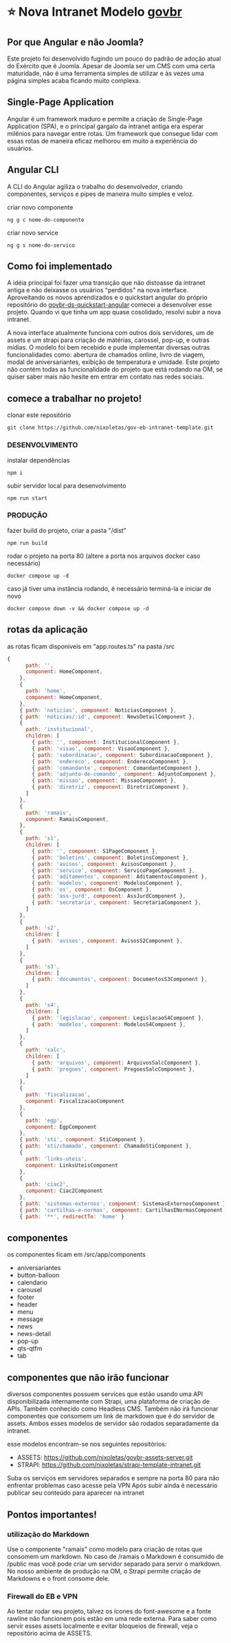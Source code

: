 # ⭐ Nova Intranet Modelo [govbr](https://www.gov.br/ds/home)

## Por que Angular e não Joomla?

Este projeto foi desenvolvido fugindo um pouco do padrão de adoção atual do Exército que é Joomla. Apesar de Joomla ser um CMS com uma certa maturidade, não é uma ferramenta simples de utilizar e às vezes uma página simples acaba ficando muito complexa.

## Single-Page Application

Angular é um framework maduro e permite a criação de Single-Page Application (SPA), e o principal gargalo da intranet antiga era esperar milênios para navegar entre rotas. Um framework que consegue lidar com essas rotas de maneira eficaz melhorou em muito a experiência do usuários. 

## Angular CLI

A CLI do Angular agiliza o trabalho do desenvolvedor, criando componentes, serviços e pipes de maneira muito simples e veloz.

criar novo componente
```
ng g c nome-do-componente
```

criar novo service
```
ng g s nome-do-servico
```

## Como foi implementado

A idéia principal foi fazer uma transição que não distoasse da intranet antiga e não deixasse os usuários "perdidos" na nova interface. Aproveitando os novos aprendizados e o quickstart angular do próprio repositório do [govbr-ds-quickstart-angular](https://gitlab.com/govbr-ds/bibliotecas/javascript/govbr-ds-quickstart-angular.git) comecei a desenvolver esse projeto. Quando vi que tinha um app quase cosolidado, resolvi subir a nova intranet. 

A nova interface atualmente funciona com outros dois servidores, um de assets e um strapi para criação de matérias, carossel, pop-up, e outras mídias. O modelo foi bem recebido e pude implementar diversas outras funcionalidades como: abertura de chamados online, livro de viagem, modal de aniversariantes, exibição de temperatura e umidade.
Este projeto não contém todas as funcionalidade do projeto que está rodando na OM, se quiser saber mais não hesite em entrar em contato nas redes sociais.

## comece a trabalhar no projeto!

clonar este repositório
```
git clone https://github.com/nixoletas/gov-eb-intranet-template.git
```

### **DESENVOLVIMENTO**

instalar dependências
```
npm i
```

subir servidor local para desenvolvimento
```
npm run start
```

### **PRODUÇÃO**

fazer build do projeto, criar a pasta "/dist"
```
npm run build
```

rodar o projeto na porta 80 (altere a porta nos arquivos docker caso necessário)
```
docker compose up -d
```

caso já tiver uma instância rodando, é necessário terminá-la e iniciar de novo
```
docker compose down -v && docker compose up -d
```

## rotas da aplicação

as rotas ficam disponíveis em "app.routes.ts" na pasta /src
``` javascript
{
      path: '',
      component: HomeComponent,
    },
    {
      path: 'home',
      component: HomeComponent,
    },
    { path: 'noticias', component: NoticiasComponent },
    { path: 'noticias/:id', component: NewsDetailComponent },
    {
      path: 'institucional',
      children: [
        { path: '', component: InstitucionalComponent },
        { path: 'visao', component: VisaoComponent },
        { path: 'subordinacao', component: SubordinacaoComponent },
        { path: 'endereco', component: EnderecoComponent },
        { path: 'comandante', component: ComandanteComponent },
        { path: 'adjunto-de-comando', component: AdjuntoComponent },
        { path: 'missao', component: MissaoComponent },
        { path: 'diretriz', component: DiretrizComponent },
      ]
    },
    {
      path: 'ramais',
      component: RamaisComponent,
    },
    {
      path: 's1',
      children: [
        { path: '', component: S1PageComponent },
        { path: 'boletins', component: BoletinsComponent },
        { path: 'avisos', component: AvisosComponent },
        { path: 'servico', component: ServicoPageComponent },
        { path: 'aditamentos', component: AditamentosComponent },
        { path: 'modelos', component: ModelosComponent },
        { path: 'os', component: OsComponent },
        { path: 'ass-jurd', component: AssJurdComponent },
        { path: 'secretaria', component: SecretariaComponent },
      ]
    },
    {
      path: 's2',
      children: [
        { path: 'avisos', component: AvisosS2Component },
      ]
    },
    {
      path: 's3',
      children: [
        { path: 'documentos', component: DocumentosS3Component },
      ]
    },
    {
      path: 's4',
      children: [
        { path: 'legislacao', component: LegislacaoS4Compoent },
        { path: 'modelos', component: ModelosS4Compoent },
      ]
    },
    {
      path: 'salc',
      children: [
        { path: 'arquivos', component: ArquivosSalcComponent },
        { path: 'pregoes', component: PregoesSalcComponent },
      ]
    },
    {
      path: 'fiscalizacao',
      component: FiscalizacaoComponent
    },
    {
      path: 'egp',
      component: EgpComponent
    },
    { path: 'sti', component: StiComponent },
    { path: 'sti/chamado', component: ChamadoStiComponent },
    {
      path: 'links-uteis',
      component: LinksUteisComponent
    },
    {
      path: 'ciac2',
      component: Ciac2Component
    },
    { path: 'sistemas-externos', component: SistemasExternosComponent },
    { path: 'cartilhas-e-normas', component: CartilhasENormasComponent },
    { path: '**', redirectTo: 'home' }
```

## componentes

os componentes ficam em /src/app/components

- aniversariantes	
- button-balloon
- calendario
- carousel
- footer
- header
- menu
- message
- news
- news-detail
- pop-up
- qts-qtfm
- tab


## componentes que não irão funcionar

diversos componentes possuem services que estão usando uma API disponibilizada internamente com Strapi, uma plataforma de criação de APIs. Também conhecido como Headless CMS.
Também não irá funcionar componentes que consomem um link de markdown que é do servidor de assets. Ambos esses modelos de servidor são rodados separadamente da intranet.

esse modelos encontram-se nos seguintes repositórios:
- ASSETS: https://github.com/nixoletas/govbr-assets-server.git
- STRAPI: https://github.com/nixoletas/strapi-template-intranet.git

Suba os serviços em servidores separados e sempre na porta 80 para não enfrentar problemas caso acesse pela VPN
Após subir ainda é necessário publicar seu conteúdo para aparecer na intranet

## Pontos importantes!

### utilização do Markdown
Use o componente "ramais" como modelo para criação de rotas que consomem um markdown. No caso de /ramais o Markdown é consumido de /public mas você pode criar um servidor separado para servir o markdown. No nosso ambiente de produção na OM, o Strapi permite criação de Markdowns e o front consome dele. 

### Firewall do EB e VPN
Ao tentar rodar seu projeto, talvez os ícones do font-awesome e a fonte rawline não funcionem pois estão em uma rede externa. Para saber como servir esses assets localmente e evitar bloqueios de firewall, veja o repositório acima de ASSETS.
